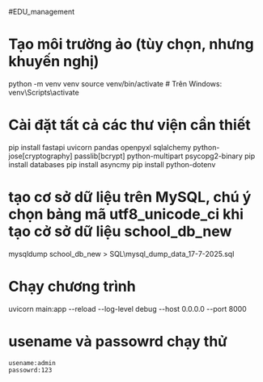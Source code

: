 #EDU_management

# Tạo môi trường ảo (tùy chọn, nhưng khuyến nghị)
python -m venv venv
source venv/bin/activate  # Trên Windows: venv\Scripts\activate

# Cài đặt tất cả các thư viện cần thiết
pip install fastapi uvicorn pandas openpyxl sqlalchemy python-jose[cryptography] passlib[bcrypt] python-multipart psycopg2-binary
pip install databases
pip install asyncmy
pip install python-dotenv

# tạo cơ sở dữ liệu trên MySQL, chú ý chọn bảng mã utf8_unicode_ci khi tạo cở sở dữ liệu school_db_new
mysqldump school_db_new > SQL\mysql_dump_data_17-7-2025.sql


# Chạy chương trình
uvicorn main:app --reload --log-level debug --host 0.0.0.0 --port 8000

# usename và passowrd chạy thử
    usename:admin    
    passowrd:123

